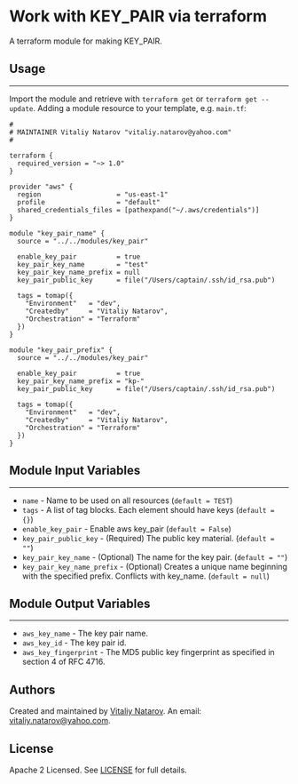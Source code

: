 # Work with KEY_PAIR via terraform

A terraform module for making KEY_PAIR.


## Usage
----------------------
Import the module and retrieve with ```terraform get``` or ```terraform get --update```. Adding a module resource to your template, e.g. `main.tf`:

```
#
# MAINTAINER Vitaliy Natarov "vitaliy.natarov@yahoo.com"
#

terraform {
  required_version = "~> 1.0"
}

provider "aws" {
  region                   = "us-east-1"
  profile                  = "default"
  shared_credentials_files = [pathexpand("~/.aws/credentials")]
}

module "key_pair_name" {
  source = "../../modules/key_pair"

  enable_key_pair          = true
  key_pair_key_name        = "test"
  key_pair_key_name_prefix = null
  key_pair_public_key      = file("/Users/captain/.ssh/id_rsa.pub")

  tags = tomap({
    "Environment"   = "dev",
    "Createdby"     = "Vitaliy Natarov",
    "Orchestration" = "Terraform"
  })
}

module "key_pair_prefix" {
  source = "../../modules/key_pair"

  enable_key_pair          = true
  key_pair_key_name_prefix = "kp-"
  key_pair_public_key      = file("/Users/captain/.ssh/id_rsa.pub")

  tags = tomap({
    "Environment"   = "dev",
    "Createdby"     = "Vitaliy Natarov",
    "Orchestration" = "Terraform"
  })
}

```

## Module Input Variables
----------------------
- `name` - Name to be used on all resources (`default = TEST`)
- `tags` - A list of tag blocks. Each element should have keys (`default = {}`)
- `enable_key_pair` - Enable aws key_pair (`default = False`)
- `key_pair_public_key` - (Required) The public key material. (`default = ""`)
- `key_pair_key_name` - (Optional) The name for the key pair. (`default = ""`)
- `key_pair_key_name_prefix` - (Optional) Creates a unique name beginning with the specified prefix. Conflicts with key_name. (`default = null`)

## Module Output Variables
----------------------
- `aws_key_name` - The key pair name.
- `aws_key_id` - The key pair id.
- `aws_key_fingerprint` - The MD5 public key fingerprint as specified in section 4 of RFC 4716.


## Authors

Created and maintained by [Vitaliy Natarov](https://github.com/SebastianUA). An email: [vitaliy.natarov@yahoo.com](vitaliy.natarov@yahoo.com).

## License

Apache 2 Licensed. See [LICENSE](https://github.com/SebastianUA/terraform/blob/master/LICENSE) for full details.
